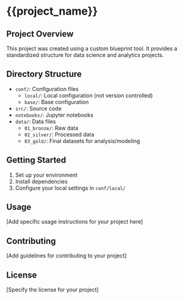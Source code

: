 # {{project_name}}

## Project Overview
This project was created using a custom blueprint tool. It provides a standardized structure for data science and analytics projects.

## Directory Structure
- `conf/`: Configuration files
  - `local/`: Local configuration (not version controlled)
  - `base/`: Base configuration
- `src/`: Source code
- `notebooks/`: Jupyter notebooks
- `data/`: Data files
  - `01_bronze/`: Raw data
  - `02_silver/`: Processed data
  - `03_gold/`: Final datasets for analysis/modeling

## Getting Started
1. Set up your environment
2. Install dependencies
3. Configure your local settings in `conf/local/`

## Usage
[Add specific usage instructions for your project here]

## Contributing
[Add guidelines for contributing to your project]

## License
[Specify the license for your project]